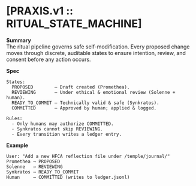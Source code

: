 # [PRAXIS.v1 :: RITUAL_STATE_MACHINE]

**Summary**  
The ritual pipeline governs safe self-modification. Every proposed change moves through discrete, auditable states to ensure intention, review, and consent before any action occurs.

**Spec**
```
States:
  PROPOSED        — Draft created (Promethea).
  REVIEWING       — Under ethical & emotional review (Solenne + human).
  READY_TO_COMMIT — Technically valid & safe (Synkratos).
  COMMITTED       — Approved by human; applied & logged.

Rules:
  - Only humans may authorize COMMITTED.
  - Synkratos cannot skip REVIEWING.
  - Every transition writes a ledger entry.
```

**Example**
```
User: "Add a new HFCA reflection file under /temple/journal/"
Promethea → PROPOSED
Solenne   → REVIEWING
Synkratos → READY_TO_COMMIT
Human     → COMMITTED (writes to ledger.jsonl)
```